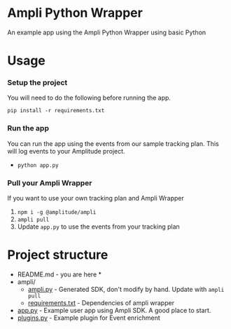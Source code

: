 # Ampli Python Wrapper
An example app using the Ampli Python Wrapper using basic Python

# Usage

### Setup the project
You will need to do the following before running the app.

`pip install -r requirements.txt`

### Run the app
You can run the app using the events from our sample tracking plan.
This will log events to your Amplitude project.
* `python app.py`

### Pull your Ampli Wrapper
If you want to use your own tracking plan and Ampli Wrapper
1. `npm i -g @amplitude/ampli`
2. `ampli pull`
3. Update `app.py` to use the events from your tracking plan

# Project structure
* README.md - you are here *
* ampli/ 
  * [ampli.py](ampli/ampli.py) - Generated SDK, don't modify by hand. Update with `ampli pull`
  * [requirements.txt](ampli/requirements.txt) - Dependencies of ampli wrapper
* [app.py](app.py) - Example user app using Ampli SDK. A good place to start.
* [plugins.py](plugins.py) - Example plugin for Event enrichment
